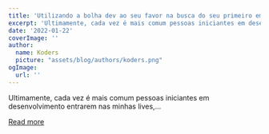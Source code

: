 ```yaml
---
title: 'Utilizando a bolha dev ao seu favor na busca do seu primeiro emprego!'
excerpt: 'Ultimamente, cada vez é mais comum pessoas iniciantes em desenvolvimento entrarem nas minhas lives,...'
date: '2022-01-22'
coverImage: ''
author:
  name: Koders
  picture: "assets/blog/authors/koders.png"
ogImage:
  url: ''
---
```


Ultimamente, cada vez é mais comum pessoas iniciantes em desenvolvimento entrarem nas minhas lives,...

[Read more](https://dev.to/pokemaobr/utilizando-a-bolha-dev-ao-seu-favor-na-busca-do-seu-primeiro-emprego-15cf)
